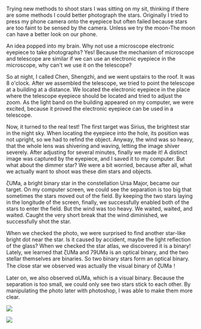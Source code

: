 Trying new methods to shoot stars
  I was sitting on my sit, thinking if there are some methods I could better photograph the stars. 
  Originally I tried to press my phone camera onto the eyepiece but often failed because stars are too faint to be sensed by the camera. 
  Unless we try the moon-The moon can have a better look on our phone.
 
  An idea popped into my brain. Why not use a microscope electronic eyepiece to take photographs? Yes! Because the mechanism of microscope and telescope are similar if we can use an electronic eyepiece in the microscope, why can't we use it on the telescope?
  
  So at night, I called Chen, Shengzhi, and we went upstairs to the roof. It was 8 o'clock. After we assembled the telescope, we tried to point the telescope at a building at a distance. We located the electronic eyepiece in the place where the telescope eyepiece should be located and tried to adjust the zoom. As the light band on the building appeared on my computer, we were excited, because it proved the electronic eyepiece can be used in a telescope.
  
  Now, it turned to the real test! The first target was Sirius, the brightest star in the night sky. When locating the eyepiece into the hole, its position was not upright, so we had to refind the object. Anyway, the wind was so heavy, that the whole lens was shivering and waving, letting the image shiver severely. After adjusting for several minutes, finally we made it! A distinct image was captured by the eyepiece, and I saved it to my computer. But what about the dimmer star? We were a bit worried, because after all, what we actually want to shoot was these dim stars and objects.
  
  ζUMa, a bright binary star in the constellation Ursa Major, became our target. On my computer screen, we could see the separation is too big that sometimes the stars moved out of the field. By keeping the two stars laying in the longitude of the screen, finally, we successfully enabled both of the stars to enter the field. But the wind was too heavy. We waited, waited, and waited. Caught the very short break that the wind diminished, we successfully shot the star.
  
  When we checked the photo, we were surprised to find another star-like bright dot near the star. Is it caused by accident, maybe the light reflection of the glass? When we checked the star atlas, we discovered it is a binary! Lately, we learned that ζUMa and 79UMa is an optical binary, and the two stellar themselves are binaries. So two binary stars form an optical binary. The close star we observed was actually the visual binary of ζUMa！
  
  Later on, we also observed αUMa, which is a visual binary. Because the separation is too small, we could only see two stars stick to each other. By manipulating the photo later with photoshop, I was able to make them more clear.
  
  ![](Activity_by_time/2022.4.21/pic/1.jpg)
  
  ![](Activity_by_time/2022.4.21/pic/2.jpg)
  
  
